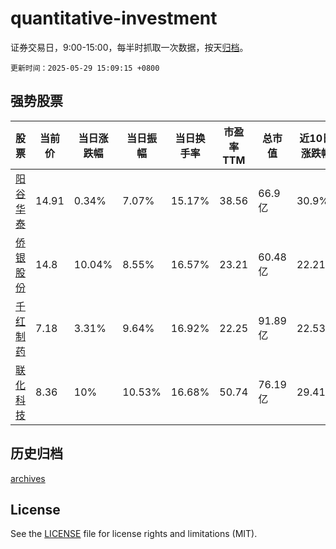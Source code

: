 # quantitative-investment

证券交易日，9:00-15:00，每半时抓取一次数据，按天[归档](archives)。

`更新时间：2025-05-29 15:09:15 +0800`

## 强势股票

|股票|当前价|当日涨跌幅|当日振幅|当日换手率|市盈率TTM|总市值|近10日涨跌幅|
|----|----|----|----|----|----|----|----|
|[阳谷华泰](https://xueqiu.com/S/SZ300121)|14.91|0.34%|7.07%|15.17%|38.56|66.9亿|30.9%|
|[侨银股份](https://xueqiu.com/S/SZ002973)|14.8|10.04%|8.55%|16.57%|23.21|60.48亿|22.21%|
|[千红制药](https://xueqiu.com/S/SZ002550)|7.18|3.31%|9.64%|16.92%|22.25|91.89亿|22.53%|
|[联化科技](https://xueqiu.com/S/SZ002250)|8.36|10%|10.53%|16.68%|50.74|76.19亿|29.41%|

## 历史归档

[archives](archives)

## License

See the [LICENSE](LICENSE) file for license rights and limitations (MIT).